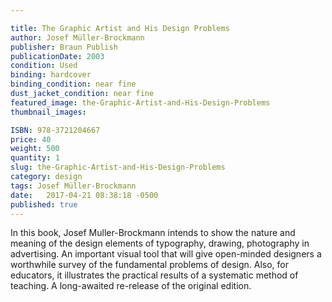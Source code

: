 ```yaml
---

title: The Graphic Artist and His Design Problems
author: Josef Müller-Brockmann 
publisher: Braun Publish
publicationDate: 2003
condition: Used
binding: hardcover
binding_condition: near fine
dust_jacket_condition: near fine
featured_image: the-Graphic-Artist-and-His-Design-Problems
thumbnail_images:

ISBN: 978-3721204667
price: 40
weight: 500
quantity: 1
slug: the-Graphic-Artist-and-His-Design-Problems
category: design
tags: Josef Müller-Brockmann 
date:   2017-04-21 08:38:18 -0500
published: true
---
```



In this book, Josef Muller-Brockmann intends to show the nature and meaning of the design elements of typography, drawing, photography in advertising. An important visual tool that will give open-minded designers a worthwhile survey of the fundamental problems of design. Also, for educators, it illustrates the practical results of a systematic method of teaching. A long-awaited re-release of the original edition.